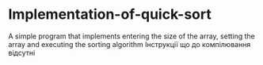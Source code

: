 # Implementation-of-quick-sort
A simple program that implements entering the size of the array, setting the array and executing the sorting algorithm
Інструкції що до компілювання відсутні
